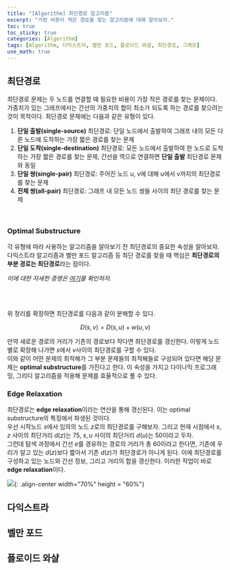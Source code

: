 ```yaml
---
title: "[Algorithm] 최단경로 알고리즘"
excerpt: "가장 비용이 적은 경로를 찾는 알고리즘에 대해 알아보자."
toc: true
toc_sticky: true
categories: [Algorithm]
tags: [Algorithm, 다익스트라, 벨만 포드, 플로이드 와샬, 최단경로, 그래프]
use_math: true
---
```


## 최단경로
최단경로 문제는 두 노드를 연결할 때 필요한 비용이 가장 작은 경로를 찾는 문제이다. 가중치가 있는 그래프에서는 간선의 가중치의 합이 최소가 되도록 하는 경로를 찾으려는 것이 목적이다. 최단경로 문제에는 다음과 같은 유형이 있다.

1. **단일 출발(single-source)** 최단경로: 단일 노드에서 출발하여 그래프 내의 모든 다른 노드에 도착하는 가장 짧은 경로를 찾는 문제
2. **단일 도착(single-destination)** 최단경로: 모든 노드에서 출발하여 한 노드로 도착하는 가장 짧은 경로를 찾는 문제, 간선을 역으로 연결하면 **단일 출발** 최단경로 문제와 동일
3. **단일 쌍(single-pair)** 최단경로: 주어진 노드 u, v에 대해 u에서 v까지의 최단경로를 찾는 문제
4. **전체 쌍(all-pair)** 최단경로: 그래프 내 모든 노드 쌍들 사이의 최단 경로를 찾는 문제

<br>

### Optimal Substructure
각 유형에 따라 사용하는 알고리즘을 알아보기 전 최단경로의 중요한 속성을 알아보자.  
다익스트라 알고리즘과 벨만 포드 알고리즘 등 최단 경로를 찾을 때 핵심은 **최단경로의 부분 경로는 최단경로**라는 점이다.  

*이에 대한 자세한 증명은 [여기](http://www.problems.kr/03graph/shortest_path/index.html)를 확인하자.*

<br>
<br>

위 정리를 확장하면 최단경로를 다음과 같이 분해할 수 있다.

$$
D(s, v) = D(s, u) + w(u, v)
$$

만약 새로운 경로의 거리가 기존의 경로보다 작다면 최단경로를 갱신한다. 이렇게 노드별로 확장해 나가면 $s$에서 $v$사이의 최단경로를 구할 수 있다.  
이와 같이 어떤 문제의 최적해가 그 부분 문제들의 최적해들로 구성되어 있다면 해당 문제는 **optimal substructure**를 가진다고 한다. 이 속성을 가지고 다이나믹 프로그래밍, 그리디 알고리즘을 적용해 문제를 효율적으로 풀 수 있다.

### Edge Relaxation
최단경로는 **edge relaxation**이라는 연산을 통해 갱신된다. 이는 optimal substructure의 특징에서 파생된 것이다.  
우선 시작노드 $s$에서 임의의 노드 $z$로의 최단경로를 구해보자. 그리고 현재 시점에서 $s, z$ 사이의 최단거리 $d(z)$는 75, $s, u$ 사이의 최단거리 $d(u)$는 50이라고 두자.  
그런데 탐색 과정에서 간선 $e$를 경유하는 경로의 거리가 총 60이라고 한다면, 기존에 우리가 알고 있는 $d(z)$보다 짧아서 기존 $d(z)$가 최단경로가 아니게 된다. 이에 최단경로를 구성하고 있는 노드와 간선 정보, 그리고 거리의 합을 갱신한다. 이러한 작업이 바로 **edge relaxation**이다.

![](https://i.imgur.com/nqdnANR.png){: .align-center width="70%" height = "60%"}



## 다익스트라

## 벨만 포드

## 플로이드 와샬
